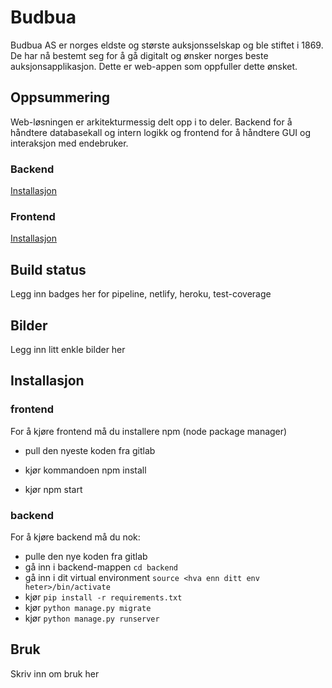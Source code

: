 # Budbua
Budbua AS er norges eldste og største auksjonsselskap og ble stiftet i 1869. De har nå bestemt seg for å gå digitalt og ønsker norges beste auksjonsapplikasjon. Dette er web-appen som oppfuller dette ønsket. 


## Oppsummering
Web-løsningen er arkitekturmessig delt opp i to deler. Backend for å håndtere databasekall og intern logikk og frontend for å håndtere GUI og interaksjon med endebruker. 
### Backend
[Installasjon](#installasjon)

### Frontend
[Installasjon](#installasjon)


## Build status 
Legg inn badges her for pipeline, netlify, heroku, test-coverage


## Bilder
Legg inn litt enkle bilder her


## Installasjon

### frontend

For å kjøre frontend må du installere npm (node package manager)

- pull den nyeste koden fra gitlab

- kjør kommandoen npm install

- kjør npm start


### backend

For å kjøre backend må du nok:

- pulle den nye koden fra gitlab
- gå inn i backend-mappen `cd backend`
- gå inn i dit virtual environment `source <hva enn ditt env heter>/bin/activate`
- kjør `pip install -r requirements.txt`
- kjør `python manage.py migrate`
- kjør `python manage.py runserver`


## Bruk
Skriv inn om bruk her